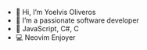 - 👋 Hi, I’m Yoelvis Oliveros
- 👀 I’m a passionate software developer
- 🌱 JavaScript, C#, C
- 💻 Neovim Enjoyer

<!---
yoliveros/yoliveros is a ✨ special ✨ repository because its `README.md` (this file) appears on your GitHub profile.
You can click the Preview link to take a look at your changes.
--->
